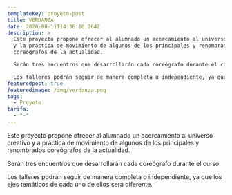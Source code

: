 ```yaml
---
templateKey: proyeto-post
title: VERDANZA
date: 2020-08-11T14:36:10.264Z
description: >
  Este proyecto propone ofrecer al alumnado un acercamiento al universo creativo
  y la práctica de movimiento de algunos de los principales y renombrados
  coreógrafos de la actualidad.

  Serán tres encuentros que desarrollarán cada coreógrafo durante el curso.

  Los talleres podrán seguir de manera completa o independiente, ya que los ejes temáticos de cada uno de ellos será diferente.
featuredpost: true
featuredimage: /img/verdanza.png
tags:
  - Proyeto
tarifa:
  - "-"
---
```


Este proyecto propone ofrecer al alumnado un acercamiento al universo creativo y a práctica de movimiento de algunos de los principales y renombrados coreógrafos de la actualidad.

Serán tres encuentros que desarrollarán cada coreógrafo durante el curso.

Los talleres podrán seguir de manera completa o independiente, ya que los ejes temáticos de cada uno de ellos será diferente.
